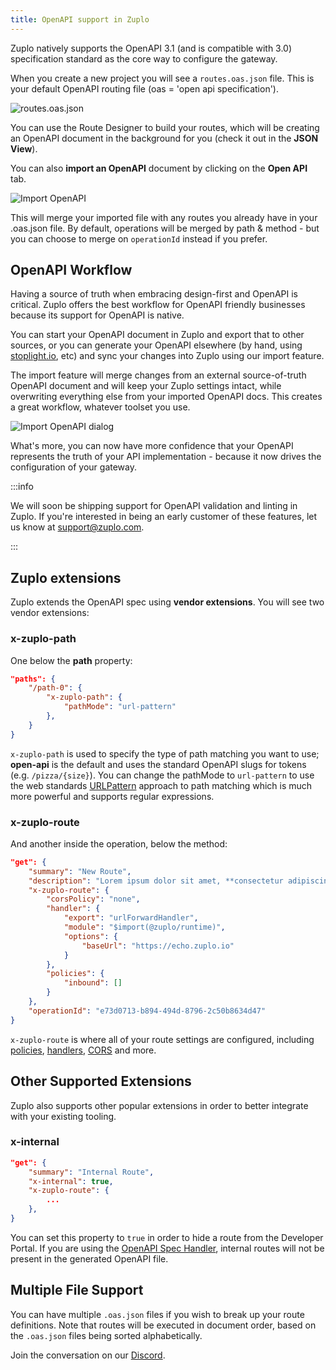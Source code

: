```yaml
---
title: OpenAPI support in Zuplo
---
```


Zuplo natively supports the OpenAPI 3.1 (and is compatible with 3.0)
specification standard as the core way to configure the gateway.

When you create a new project you will see a `routes.oas.json` file. This is
your default OpenAPI routing file (oas = 'open api specification').

![routes.oas.json](https://cdn.zuplo.com/assets/ac1b4a8a-7e5b-49de-be58-7c1edcd26701.png)

You can use the Route Designer to build your routes, which will be creating an
OpenAPI document in the background for you (check it out in the **JSON View**).

You can also **import an OpenAPI** document by clicking on the **Open API** tab.

![Import OpenAPI](https://cdn.zuplo.com/assets/73ad9166-9d53-464e-ae66-831b709f861e.png)

This will merge your imported file with any routes you already have in your
.oas.json file. By default, operations will be merged by path & method - but you
can choose to merge on `operationId` instead if you prefer.

## OpenAPI Workflow

Having a source of truth when embracing design-first and OpenAPI is critical.
Zuplo offers the best workflow for OpenAPI friendly businesses because its
support for OpenAPI is native.

You can start your OpenAPI document in Zuplo and export that to other sources,
or you can generate your OpenAPI elsewhere (by hand, using
[stoplight.io](https://stoplight.io), etc) and sync your changes into Zuplo
using our import feature.

The import feature will merge changes from an external source-of-truth OpenAPI
document and will keep your Zuplo settings intact, while overwriting everything
else from your imported OpenAPI docs. This creates a great workflow, whatever
toolset you use.

![Import OpenAPI dialog](https://cdn.zuplo.com/assets/28512107-8c41-4974-8319-c9ec50734331.png)

What's more, you can now have more confidence that your OpenAPI represents the
truth of your API implementation - because it now drives the configuration of
your gateway.

:::info

We will soon be shipping support for OpenAPI validation and linting in Zuplo. If
you're interested in being an early customer of these features, let us know at
[support@zuplo.com](mailto:support@zuplo.com).

:::

## Zuplo extensions

Zuplo extends the OpenAPI spec using **vendor extensions**. You will see two
vendor extensions:

### x-zuplo-path

One below the **path** property:

```json
"paths": {
    "/path-0": {
        "x-zuplo-path": {
            "pathMode": "url-pattern"
        },
    }
}
```

`x-zuplo-path` is used to specify the type of path matching you want to use;
**open-api** is the default and uses the standard OpenAPI slugs for tokens (e.g.
`/pizza/{size}`). You can change the pathMode to `url-pattern` to use the web
standards
[URLPattern](https://developer.mozilla.org/en-US/docs/Web/API/URLPattern)
approach to path matching which is much more powerful and supports regular
expressions.

### x-zuplo-route

And another inside the operation, below the method:

```json
"get": {
    "summary": "New Route",
    "description": "Lorem ipsum dolor sit amet, **consectetur adipiscing** elit, sed do `eiusmod tempor` incididunt ut labore et dolore magna aliqua.",
    "x-zuplo-route": {
        "corsPolicy": "none",
        "handler": {
            "export": "urlForwardHandler",
            "module": "$import(@zuplo/runtime)",
            "options": {
                "baseUrl": "https://echo.zuplo.io"
            }
        },
        "policies": {
            "inbound": []
        }
    },
    "operationId": "e73d0713-b894-494d-8796-2c50b8634d47"
}
```

`x-zuplo-route` is where all of your route settings are configured, including
[policies](/docs/policies), [handlers](/docs/handlers/),
[CORS](/docs/articles/custom-cors-policy.md) and more.

## Other Supported Extensions

Zuplo also supports other popular extensions in order to better integrate with
your existing tooling.

### x-internal

```json
"get": {
    "summary": "Internal Route",
    "x-internal": true,
    "x-zuplo-route": {
        ...
    },
}
```

You can set this property to `true` in order to hide a route from the Developer
Portal. If you are using the
[OpenAPI Spec Handler](../handlers/open-api-handler.md), internal routes will
not be present in the generated OpenAPI file.

## Multiple File Support

You can have multiple `.oas.json` files if you wish to break up your route
definitions. Note that routes will be executed in document order, based on the
`.oas.json` files being sorted alphabetically.

Join the conversation on our [Discord](https://discord.gg/8QbEjr2MgZ).

